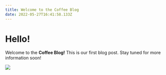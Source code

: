 ```yaml
---
title: Welcome to the Coffee Blog
date: 2022-05-27T16:41:58.133Z
---
```

# Hello!

Welcome to the **Coffee Blog!** This is our first blog post. Stay tuned for more information soon!

![](/img/food_drinks_cup_of_fresh_coffee_028669_.jpg)